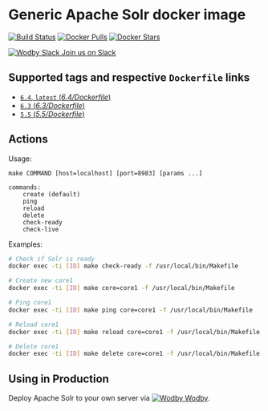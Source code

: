 # Generic Apache Solr docker image

[![Build Status](https://travis-ci.org/wodby/solr.svg?branch=master)](https://travis-ci.org/wodby/solr)
[![Docker Pulls](https://img.shields.io/docker/pulls/wodby/solr.svg)](https://hub.docker.com/r/wodby/solr)
[![Docker Stars](https://img.shields.io/docker/stars/wodby/solr.svg)](https://hub.docker.com/r/wodby/solr)

[![Wodby Slack](https://www.google.com/s2/favicons?domain=www.slack.com) Join us on Slack](https://slack.wodby.com/)

## Supported tags and respective `Dockerfile` links

- [`6.4`, `latest` (*6.4/Dockerfile*)](https://github.com/wodby/solr/tree/master/6.4/Dockerfile)
- [`6.3` (*6.3/Dockerfile*)](https://github.com/wodby/solr/tree/master/6.3/Dockerfile)
- [`5.5` (*5.5/Dockerfile*)](https://github.com/wodby/solr/tree/master/5.5/Dockerfile)

## Actions

Usage:
```
make COMMAND [host=localhost] [port=8983] [params ...]

commands:
    create (default)
    ping
    reload
    delete
    check-ready
    check-live
```

Examples:

```bash
# Check if Solr is ready
docker exec -ti [ID] make check-ready -f /usr/local/bin/Makefile

# Create new core1
docker exec -ti [ID] make core=core1 -f /usr/local/bin/Makefile

# Ping core1
docker exec -ti [ID] make ping core=core1 -f /usr/local/bin/Makefile

# Reload core1
docker exec -ti [ID] make reload core=core1 -f /usr/local/bin/Makefile

# Delete core1
docker exec -ti [ID] make delete core=core1 -f /usr/local/bin/Makefile
```

## Using in Production

Deploy Apache Solr to your own server via [![Wodby](https://www.google.com/s2/favicons?domain=wodby.com) Wodby](https://wodby.com).
